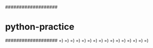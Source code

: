 ###################
# python-practice #
###################
=)
=)
=)
=)
=)
=)
=)
=)
=)
=)
=)
=)
=)
=)
=)
=)
